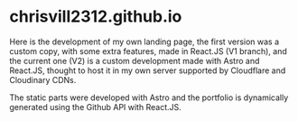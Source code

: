 # chrisvill2312.github.io

Here is the development of my own landing page, the first version was a custom copy, with some extra features, made in React.JS (V1 branch), and the current one (V2) is a custom development made with Astro and React.JS, thought to host it in my own server supported by Cloudflare and Cloudinary CDNs.

The static parts were developed with Astro and the portfolio is dynamically generated using the Github API with React.JS.
